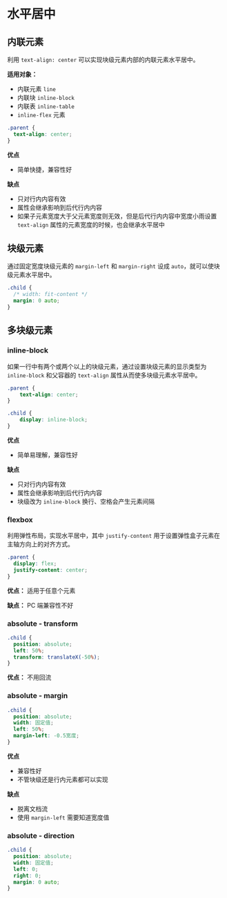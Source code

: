 # 水平居中

## 内联元素

利用 `text-align: center` 可以实现块级元素内部的内联元素水平居中。

**适用对象：**

* 内联元素 `line`
* 内联块 `inline-block`
* 内联表 `inline-table`
* `inline-flex` 元素

```css
.parent {
  text-align: center;
}
```

**优点**

- 简单快捷，兼容性好

**缺点**

- 只对行内内容有效
- 属性会继承影响到后代行内内容
- 如果子元素宽度大于父元素宽度则无效，但是后代行内内容中宽度小雨设置 `text-align` 属性的元素宽度的时候，也会继承水平居中

## 块级元素

通过固定宽度块级元素的 `margin-left` 和 `margin-right` 设成 `auto`，就可以使块级元素水平居中。

```css
.child {
  /* width: fit-content */
  margin: 0 auto;
}
```

## 多块级元素

### inline-block

如果一行中有两个或两个以上的块级元素，通过设置块级元素的显示类型为 `inline-block` 和父容器的 `text-align` 属性从而使多块级元素水平居中。

```css
.parent {
    text-align: center;
}

.child {
    display: inline-block;
}
```

**优点**

* 简单易理解，兼容性好

**缺点**

* 只对行内内容有效
* 属性会继承影响到后代行内内容
* 块级改为 `inline-block` 换行、空格会产生元素间隔

### flexbox

利用弹性布局，实现水平居中，其中 `justify-content` 用于设置弹性盒子元素在主轴方向上的对齐方式。

```css
.parent {
  display: flex;
  justify-content: center;
}
```

**优点：** 适用于任意个元素

**缺点：** PC 端兼容性不好

### absolute - transform

```css
.child {
  position: absolute;
  left: 50%;
  transform: translateX(-50%);
}
```

**优点：** 不用回流

### absolute - margin

```css
.child {
  position: absolute;
  width: 固定值;
  left: 50%;
  margin-left: -0.5宽度;
}
```

**优点**

* 兼容性好
* 不管块级还是行内元素都可以实现

**缺点**

* 脱离文档流
* 使用 `margin-left` 需要知道宽度值

### absolute - direction

```css
.child {
  position: absolute;
  width: 固定值;
  left: 0;
  right: 0;
  margin: 0 auto;
}
```

